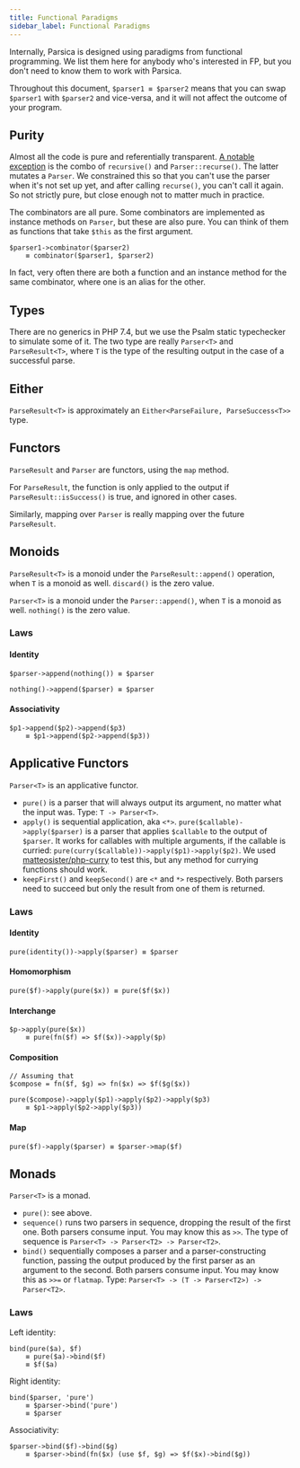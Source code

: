 ```yaml
---
title: Functional Paradigms
sidebar_label: Functional Paradigms
---
```


Internally, Parsica is designed using paradigms from functional programming.  We list them here for anybody who's interested in FP, but you don't need to know them to work with Parsica. 

Throughout this document, `$parser1 ≡ $parser2` means that you can swap `$parser1` with `$parser2` and vice-versa, and it will not affect the outcome of your program.

## Purity

Almost all the code is pure and referentially transparent. [A notable exception](recursion) is the combo of `recursive()` and `Parser::recurse()`. The latter mutates a `Parser`. We constrained this so that you can't use the parser when it's not set up yet, and after calling `recurse()`, you can't call it again. So not strictly pure, but close enough not to matter much in practice.

The combinators are all pure. Some combinators are implemented as instance methods on `Parser`, but these are also pure. You can think of them as functions that take `$this` as the first argument.

```
$parser1->combinator($parser2) 
    ≡ combinator($parser1, $parser2)
```

In fact, very often there are both a function and an instance method for the same combinator, where one is an alias for the other.

## Types

There are no generics in PHP 7.4, but we use the Psalm static typechecker to simulate some of it. The two type are really `Parser<T>` and `ParseResult<T>`, where `T` is the type of the resulting output in the case of a successful parse. 

## Either

`ParseResult<T>` is approximately an `Either<ParseFailure, ParseSuccess<T>>` type.  

## Functors

`ParseResult` and `Parser` are functors, using the `map` method. 

For `ParseResult`, the function is only applied to the output if `ParseResult::isSuccess()` is true, and ignored in other cases. 

Similarly, mapping over `Parser` is really mapping over the future `ParseResult`. 

## Monoids

`ParseResult<T>` is a monoid under the `ParseResult::append()` operation, when `T` is a monoid as well. `discard()` is the zero value.

`Parser<T>` is a monoid under the `Parser::append()`, when `T` is a monoid as well. `nothing()` is the zero value. 

### Laws


#### Identity

```
$parser->append(nothing()) ≡ $parser
```

```
nothing()->append($parser) ≡ $parser
```

#### Associativity

```
$p1->append($p2)->append($p3) 
    ≡ $p1->append($p2->append($p3))
```

## Applicative Functors

`Parser<T>` is an applicative functor.

- `pure()` is a parser that will always output its argument, no matter what the input was. Type: `T -> Parser<T>`.
- `apply()` is sequential application, aka `<*>`. `pure($callable)->apply($parser)` is a parser that applies `$callable` to the output of `$parser`. It works for callables with multiple arguments, if the callable is curried: `pure(curry($callable))->apply($p1)->apply($p2)`. We used [matteosister/php-curry](https://github.com/matteosister/php-curry) to test this, but any method for currying functions should work.
- `keepFirst()` and `keepSecond()` are `<*` and `*>` respectively. Both parsers need to succeed but only the result from one of them is returned.

### Laws

#### Identity

```
pure(identity())->apply($parser) ≡ $parser
```

#### Homomorphism

```
pure($f)->apply(pure($x)) ≡ pure($f($x))
```

#### Interchange

```
$p->apply(pure($x)) 
    ≡ pure(fn($f) => $f($x))->apply($p)
```

#### Composition

```
// Assuming that
$compose = fn($f, $g) => fn($x) => $f($g($x))  

pure($compose)->apply($p1)->apply($p2)->apply($p3) 
    ≡ $p1->apply($p2->apply($p3))
``` 

#### Map

```
pure($f)->apply($parser) ≡ $parser->map($f)
```

## Monads

`Parser<T>` is a monad. 

- `pure()`: see above.
- `sequence()` runs two parsers in sequence, dropping the result of the first one. Both parsers consume input. You may know this as `>>`. The type of sequence is `Parser<T> -> Parser<T2> -> Parser<T2>`.
- `bind()` sequentially composes a parser and a parser-constructing function, passing the output produced by the first parser as an argument to the second.  Both parsers consume input. You may know this as `>>=` or `flatmap`. Type: `Parser<T> -> (T -> Parser<T2>) -> Parser<T2>`.


### Laws

Left identity: 

```
bind(pure($a), $f) 
    ≡ pure($a)->bind($f) 
    ≡ $f($a)
``` 

Right identity: 

```
bind($parser, 'pure') 
    ≡ $parser->bind('pure') 
    ≡ $parser
```

Associativity:

```
$parser->bind($f)->bind($g) 
    ≡ $parser->bind(fn($x) (use $f, $g) => $f($x)->bind($g))
```
